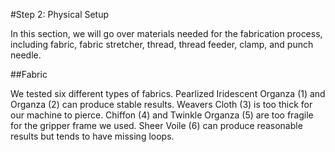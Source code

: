 #Step 2: Physical Setup 

In this section, we will go over materials needed for the fabrication process, including fabric, fabric stretcher, thread,  thread feeder, clamp, and punch needle. 

##Fabric 

We tested six different types of fabrics. Pearlized Iridescent Organza (1) and Organza (2)  can produce stable results. Weavers Cloth (3) is too thick for our machine to pierce. Chiffon (4) and Twinkle Organza (5) are too fragile for the gripper frame we used. Sheer Voile (6) can produce reasonable results but tends to have missing loops.
